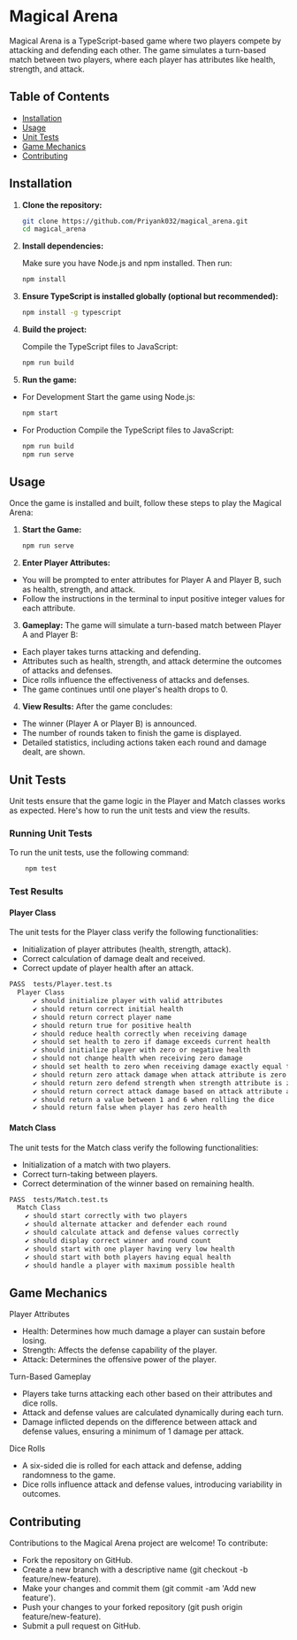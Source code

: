 # Magical Arena

Magical Arena is a TypeScript-based game where two players compete by attacking and defending each other. The game simulates a turn-based match between two players, where each player has attributes like health, strength, and attack.

## Table of Contents

- [Installation](#installation)
- [Usage](#usage)
- [Unit Tests](#unit-tests)
- [Game Mechanics](#game-mechanics)
- [Contributing](#contributing)

## Installation

1. **Clone the repository:**

   ```sh
   git clone https://github.com/Priyank032/magical_arena.git
   cd magical_arena

2. **Install dependencies:**

   Make sure you have Node.js and npm installed. Then run:

   ```sh
   npm install
3. **Ensure TypeScript is installed globally (optional but recommended):**

   ```sh
   npm install -g typescript
4. **Build the project:**

   Compile the TypeScript files to JavaScript:

   ```sh
   npm run build
5. **Run the game:**
- For Development
    Start the game using Node.js:

   ```sh
   npm start
- For Production
   Compile the TypeScript files to JavaScript:
    ```sh
   npm run build
   npm run serve
## Usage

Once the game is installed and built, follow these steps to play the Magical Arena:

1. **Start the Game:**

   ```sh
   npm run serve

2. **Enter Player Attributes:**

 - You will be prompted to enter attributes for Player A and Player B, such as health, strength, and attack.
 - Follow the instructions in the terminal to input positive integer values for each attribute.

3. **Gameplay:**
The game will simulate a turn-based match between Player A and Player B:

- Each player takes turns attacking and defending.
- Attributes such as health, strength, and attack determine the outcomes of attacks and defenses.
- Dice rolls influence the effectiveness of attacks and defenses.
- The game continues until one player's health drops to 0.

4. **View Results:**
After the game concludes:

- The winner (Player A or Player B) is announced.
- The number of rounds taken to finish the game is displayed.
- Detailed statistics, including actions taken each round and damage dealt, are shown.

## Unit Tests
Unit tests ensure that the game logic in the Player and Match classes works as expected. Here's how to run the unit tests and view the results.

### Running Unit Tests
To run the unit tests, use the following command:
```sh
    npm test
```
### Test Results
#### Player Class
The unit tests for the Player class verify the following functionalities:

- Initialization of player attributes (health, strength, attack).
- Correct calculation of damage dealt and received.
- Correct update of player health after an attack.
```sh
PASS  tests/Player.test.ts
  Player Class
      ✔ should initialize player with valid attributes
      ✔ should return correct initial health
      ✔ should return correct player name
      ✔ should return true for positive health
      ✔ should reduce health correctly when receiving damage
      ✔ should set health to zero if damage exceeds current health
      ✔ should initialize player with zero or negative health
      ✔ should not change health when receiving zero damage
      ✔ should set health to zero when receiving damage exactly equal to current health
      ✔ should return zero attack damage when attack attribute is zero
      ✔ should return zero defend strength when strength attribute is zero
      ✔ should return correct attack damage based on attack attribute and dice roll
      ✔ should return a value between 1 and 6 when rolling the dice
      ✔ should return false when player has zero health
```
#### Match Class
The unit tests for the Match class verify the following functionalities:

- Initialization of a match with two players.
- Correct turn-taking between players.
- Correct determination of the winner based on remaining health.
```sh
PASS  tests/Match.test.ts
  Match Class
    ✔ should start correctly with two players
    ✔ should alternate attacker and defender each round
    ✔ should calculate attack and defense values correctly
    ✔ should display correct winner and round count
    ✔ should start with one player having very low health
    ✔ should start with both players having equal health
    ✔ should handle a player with maximum possible health

```
## Game Mechanics
Player Attributes
- Health: Determines how much damage a player can sustain before losing.
- Strength: Affects the defense capability of the player.
- Attack: Determines the offensive power of the player.

Turn-Based Gameplay
- Players take turns attacking each other based on their attributes and dice rolls.
- Attack and defense values are calculated dynamically during each turn.
- Damage inflicted depends on the difference between attack and defense values, ensuring a minimum of 1 damage per attack.

Dice Rolls
- A six-sided die is rolled for each attack and defense, adding randomness to the game.
- Dice rolls influence attack and defense values, introducing variability in outcomes.


## Contributing
Contributions to the Magical Arena project are welcome! To contribute:
- Fork the repository on GitHub.
- Create a new branch with a descriptive name (git checkout -b feature/new-feature).
- Make your changes and commit them (git commit -am 'Add new feature').
- Push your changes to your forked repository (git push origin feature/new-feature).
- Submit a pull request on GitHub.




